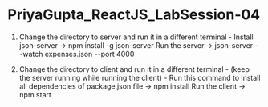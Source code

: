 # PriyaGupta_ReactJS_LabSession-04


1. Change the directory to server and run it in a different terminal -
     Install json-server -> npm install -g json-server
     Run the server -> json-server --watch expenses.json --port 4000

2. Change the directory to client and run it in a different terminal - (keep the server running while running the client) -
     Run this command to install all dependencies of package.json file -> npm install
     Run the client -> npm start
